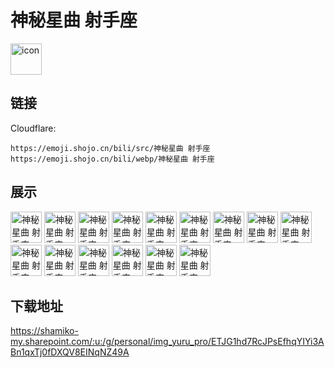 # 神秘星曲 射手座
<img src="https://emoji.shojo.cn/bili/src/神秘星曲 射手座/icon.png" width="50" height="50" alt="icon">

## 链接
Cloudflare:
```
https://emoji.shojo.cn/bili/src/神秘星曲 射手座
https://emoji.shojo.cn/bili/webp/神秘星曲 射手座
```
## 展示
<img src="https://emoji.shojo.cn/bili/src/神秘星曲 射手座/神秘星曲 射手座-好攻.png" width="50" height="50" alt="神秘星曲 射手座-好攻">
<img src="https://emoji.shojo.cn/bili/src/神秘星曲 射手座/神秘星曲 射手座-怦然心动.png" width="50" height="50" alt="神秘星曲 射手座-怦然心动">
<img src="https://emoji.shojo.cn/bili/src/神秘星曲 射手座/神秘星曲 射手座-射日.png" width="50" height="50" alt="神秘星曲 射手座-射日">
<img src="https://emoji.shojo.cn/bili/src/神秘星曲 射手座/神秘星曲 射手座-嚯呀.png" width="50" height="50" alt="神秘星曲 射手座-嚯呀">
<img src="https://emoji.shojo.cn/bili/src/神秘星曲 射手座/神秘星曲 射手座-开炮.png" width="50" height="50" alt="神秘星曲 射手座-开炮">
<img src="https://emoji.shojo.cn/bili/src/神秘星曲 射手座/神秘星曲 射手座-天使爱心箭.png" width="50" height="50" alt="神秘星曲 射手座-天使爱心箭">
<img src="https://emoji.shojo.cn/bili/src/神秘星曲 射手座/神秘星曲 射手座-饿死了.png" width="50" height="50" alt="神秘星曲 射手座-饿死了">
<img src="https://emoji.shojo.cn/bili/src/神秘星曲 射手座/神秘星曲 射手座-饿不饿.png" width="50" height="50" alt="神秘星曲 射手座-饿不饿">
<img src="https://emoji.shojo.cn/bili/src/神秘星曲 射手座/神秘星曲 射手座-是吧.png" width="50" height="50" alt="神秘星曲 射手座-是吧">
<img src="https://emoji.shojo.cn/bili/src/神秘星曲 射手座/神秘星曲 射手座-吃饱了.png" width="50" height="50" alt="神秘星曲 射手座-吃饱了">
<img src="https://emoji.shojo.cn/bili/src/神秘星曲 射手座/神秘星曲 射手座-过来玩呀.png" width="50" height="50" alt="神秘星曲 射手座-过来玩呀">
<img src="https://emoji.shojo.cn/bili/src/神秘星曲 射手座/神秘星曲 射手座-有话直说.png" width="50" height="50" alt="神秘星曲 射手座-有话直说">
<img src="https://emoji.shojo.cn/bili/src/神秘星曲 射手座/神秘星曲 射手座-我来.png" width="50" height="50" alt="神秘星曲 射手座-我来">
<img src="https://emoji.shojo.cn/bili/src/神秘星曲 射手座/神秘星曲 射手座-多大点事.png" width="50" height="50" alt="神秘星曲 射手座-多大点事">
<img src="https://emoji.shojo.cn/bili/src/神秘星曲 射手座/神秘星曲 射手座-射手座.png" width="50" height="50" alt="神秘星曲 射手座-射手座">

## 下载地址

https://shamiko-my.sharepoint.com/:u:/g/personal/img_yuru_pro/ETJG1hd7RcJPsEfhqYIYi3ABn1qxTj0fDXQV8EINqNZ49A